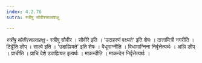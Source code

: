 ```yaml
---
index: 4.2.76
sutra: स्त्रीषु सौवीरसाल्वप्राक्षु

---
```

_स्त्रीषु सौवीरसाल्वप्राक्षु_ - स्त्रीषु सौवीर । सौवीरे इति । 'उदाहरणं वक्ष्यते' इति शेषः । दात्तामित्री नगरीति ।टिड्ढे॑ति ङीप् । साल्वे इति । 'उदाह्यियते' इति शेषः । वैधूमाग्नीति । विधामाग्निना निर्वृत्तेत्यर्थः । अञि ङीप् । प्राचीति । प्राचि देशे उदाह्यियत इत्यर्थः । माकन्दीति । माकन्देन निर्वृत्तेत्यर्थः । 